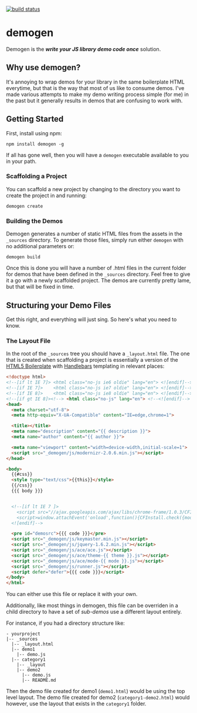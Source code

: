 [![build status](https://secure.travis-ci.org/DamonOehlman/demogen.png)](http://travis-ci.org/DamonOehlman/demogen)
# demogen

Demogen is the ___write your JS library demo code once___ solution.  

## Why use demogen?

It's annoying to wrap demos for your library in the same boilerplate HTML everytime, but that is the way that most of us like to consume demos.  I've made various attempts to make my demo writing process simple (for me) in the past but it generally results in demos that are confusing to work with.

## Getting Started

First, install using npm:

```
npm install demogen -g
```

If all has gone well, then you will have a `demogen` executable available to you in your path.

### Scaffolding a Project

You can scaffold a new project by changing to the directory you want to create the project in and running:

```
demogen create
```

### Building the Demos

Demogen generates a number of static HTML files from the assets in the `_sources` directory.  To generate those files, simply run either `demogen` with no additional parameters or:

```
demogen build
```

Once this is done you will have a number of .html files in the current folder for demos that have been defined in the `_sources` directory.  Feel free to give it a go with a newly scaffolded project.  The demos are currently pretty lame, but that will be fixed in time.

## Structuring your Demo Files

Get this right, and everything will just sing. So here's what you need to know.

### The Layout File

In the root of the `_sources` tree you should have a `_layout.html` file.  The one that is created when scaffolding a project is essentially a version of the [HTML5 Boilerplate](http://html5boilerplate.com/) with [Handlebars](http://handlebars.strobeapp.com/) templating in relevant places:

```html
<!doctype html>
<!--[if lt IE 7]> <html class="no-js ie6 oldie" lang="en"> <![endif]-->
<!--[if IE 7]>    <html class="no-js ie7 oldie" lang="en"> <![endif]-->
<!--[if IE 8]>    <html class="no-js ie8 oldie" lang="en"> <![endif]-->
<!--[if gt IE 8]><!--> <html class="no-js" lang="en"> <!--<![endif]-->
<head>
  <meta charset="utf-8">
  <meta http-equiv="X-UA-Compatible" content="IE=edge,chrome=1">

  <title></title>
  <meta name="description" content="{{ description }}">
  <meta name="author" content="{{ author }}">

  <meta name="viewport" content="width=device-width,initial-scale=1">
  <script src="_demogen/js/modernizr-2.0.6.min.js"></script>
</head>

<body>
  {{#css}}
  <style type="text/css">{{this}}</style>
  {{/css}}
  {{{ body }}}


  <!--[if lt IE 7 ]>
    <script src="//ajax.googleapis.com/ajax/libs/chrome-frame/1.0.3/CFInstall.min.js"></script>
    <script>window.attachEvent('onload',function(){CFInstall.check({mode:'overlay'})})</script>
  <![endif]-->

  <pre id="demosrc">{{{ code }}}</pre>
  <script src="_demogen/js/keymaster.min.js"></script>
  <script src="_demogen/js/jquery-1.6.2.min.js"></script>
  <script src="_demogen/js/ace/ace.js"></script>
  <script src="_demogen/js/ace/theme-{{ theme }}.js"></script>
  <script src="_demogen/js/ace/mode-{{ mode }}.js"></script>
  <script src="_demogen/js/runner.js"></script>
  <script defer="defer">{{{ code }}}</script>
</body>
</html>
```

You can either use this file or replace it with your own.

Additionally, like most things in demogen, this file can be overriden in a child directory to have a set of _sub-demos_ use a different layout entirely.

For instance, if you had a directory structure like:

```
- yourproject
|-- _sources
  |-- _layout.html
  |-- demo1
    |-- demo.js
  |-- category1
    |-- _layout
    |-- demo2
      |-- demo.js
      |-- README.md
```

Then the demo file created for demo1 (`demo1.html`) would be using the top level layout.  The demo file created for demo2 (`category1-demo2.html`) would however, use the layout that exists in the `category1` folder.